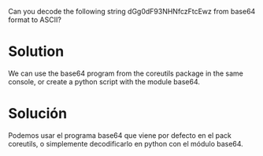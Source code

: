 Can you decode the following string dGg0dF93NHNfczFtcEwz from base64 format to ASCII? 

# Solution
We can use the base64 program from the coreutils package in the same console, or create a python script with the module base64.

# Solución
Podemos usar el programa base64 que viene por defecto en el pack coreutils, o simplemente decodificarlo en python con el módulo base64.
